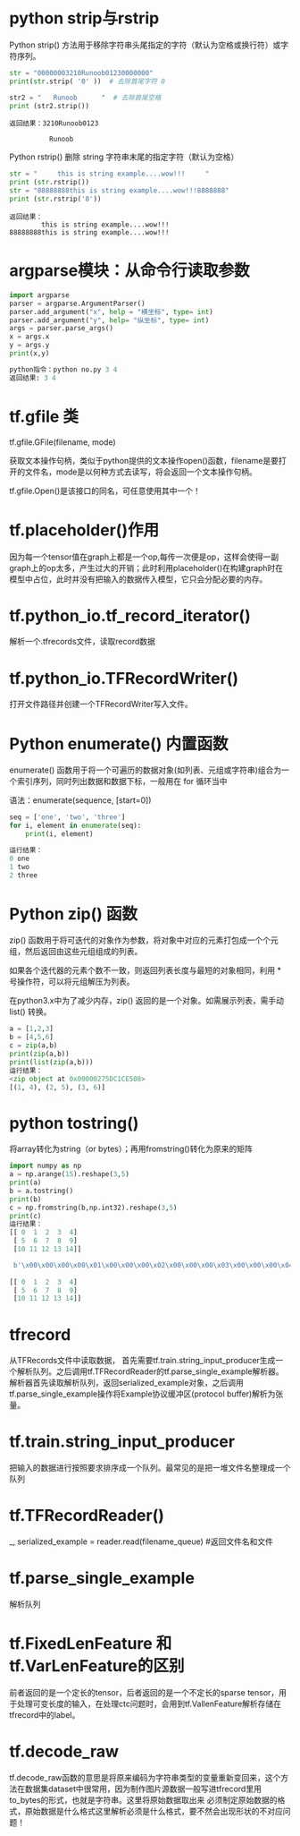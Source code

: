 # python strip与rstrip
Python strip() 方法用于移除字符串头尾指定的字符（默认为空格或换行符）或字符序列。
```py
str = "00000003210Runoob01230000000"
print(str.strip( '0' ))  # 去除首尾字符 0

str2 = "   Runoob      "  # 去除首尾空格
print (str2.strip())
```
```
返回结果：3210Runoob0123

          Runoob
```
Python rstrip() 删除 string 字符串末尾的指定字符（默认为空格）
```py
str = "     this is string example....wow!!!     "
print (str.rstrip())
str = "88888888this is string example....wow!!!8888888"
print (str.rstrip('8'))
```
```
返回结果：
        this is string example....wow!!!
88888888this is string example....wow!!!
```

# argparse模块：从命令行读取参数
```py
import argparse
parser = argparse.ArgumentParser()
parser.add_argument("x", help = "横坐标", type= int)
parser.add_argument("y", help= "纵坐标", type= int)
args = parser.parse_args()
x = args.x
y = args.y
print(x,y)

python指令：python no.py 3 4
返回结果: 3 4

```

# tf.gfile 类
tf.gfile.GFile(filename, mode)

获取文本操作句柄，类似于python提供的文本操作open()函数，filename是要打开的文件名，mode是以何种方式去读写，将会返回一个文本操作句柄。

tf.gfile.Open()是该接口的同名，可任意使用其中一个！


# tf.placeholder()作用
因为每一个tensor值在graph上都是一个op,每传一次便是op，这样会使得一副graph上的op太多，产生过大的开销；此时利用placeholder()在构建graph时在模型中占位，此时并没有把输入的数据传入模型，它只会分配必要的内存。

# tf.python_io.tf_record_iterator()
解析一个.tfrecords文件，读取record数据
# tf.python_io.TFRecordWriter()
打开文件路径并创建一个TFRecordWriter写入文件。
# Python enumerate() 内置函数
enumerate() 函数用于将一个可遍历的数据对象(如列表、元组或字符串)组合为一个索引序列，同时列出数据和数据下标，一般用在 for 循环当中

语法：enumerate(sequence, [start=0])
```py
seq = ['one', 'two', 'three']
for i, element in enumerate(seq):
    print(i, element)

运行结果：
0 one
1 two
2 three
```
# Python zip() 函数
zip() 函数用于将可迭代的对象作为参数，将对象中对应的元素打包成一个个元组，然后返回由这些元组组成的列表。

如果各个迭代器的元素个数不一致，则返回列表长度与最短的对象相同，利用 * 号操作符，可以将元组解压为列表。

在python3.x中为了减少内存，zip() 返回的是一个对象。如需展示列表，需手动 list() 转换。

```py
a = [1,2,3]
b = [4,5,6]
c = zip(a,b)
print(zip(a,b))
print(list(zip(a,b)))
运行结果：
<zip object at 0x00000275DC1CE508>
[(1, 4), (2, 5), (3, 6)]
```

# python tostring()
将array转化为string（or bytes）；再用fromstring()转化为原来的矩阵
```py
import numpy as np
a = np.arange(15).reshape(3,5)
print(a)
b = a.tostring()
print(b)
c = np.fromstring(b,np.int32).reshape(3,5)
print(c)
运行结果：
[[ 0  1  2  3  4]
 [ 5  6  7  8  9]
 [10 11 12 13 14]]

 b'\x00\x00\x00\x00\x01\x00\x00\x00\x02\x00\x00\x00\x03\x00\x00\x00\x04\x00\x00\x00\x05\x00\x00\x00\x06\x00\x00\x00\x07\x00\x00\x00\x08\x00\x00\x00\t\x00\x00\x00\n\x00\x00\x00\x0b\x00\x00\x00\x0c\x00\x00\x00\r\x00\x00\x00\x0e\x00\x00\x00'
 
[[ 0  1  2  3  4]
 [ 5  6  7  8  9]
 [10 11 12 13 14]]
```

# tfrecord
从TFRecords文件中读取数据， 首先需要tf.train.string_input_producer生成一个解析队列。之后调用tf.TFRecordReader的tf.parse_single_example解析器。解析器首先读取解析队列，返回serialized_example对象，之后调用tf.parse_single_example操作将Example协议缓冲区(protocol buffer)解析为张量。
# tf.train.string_input_producer
把输入的数据进行按照要求排序成一个队列。最常见的是把一堆文件名整理成一个队列
# tf.TFRecordReader()
 _, serialized_example = reader.read(filename_queue)   #返回文件名和文件
# tf.parse_single_example
解析队列
# tf.FixedLenFeature 和 tf.VarLenFeature的区别
前者返回的是一个定长的tensor，后者返回的是一个不定长的sparse tensor，用于处理可变长度的输入，在处理ctc问题时，会用到tf.VallenFeature解析存储在tfrecord中的label。
# tf.decode_raw
tf.decode_raw函数的意思是将原来编码为字符串类型的变量重新变回来，这个方法在数据集dataset中很常用，因为制作图片源数据一般写进tfrecord里用to_bytes的形式，也就是字符串。这里将原始数据取出来 必须制定原始数据的格式，原始数据是什么格式这里解析必须是什么格式，要不然会出现形状的不对应问题！
